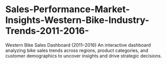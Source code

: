 # Sales-Performance-Market-Insights-Western-Bike-Industry-Trends-2011-2016-
Western Bike Sales Dashboard (2011–2016) An interactive dashboard analyzing bike sales trends across regions, product categories, and customer demographics to uncover insights and drive strategic decisions.
